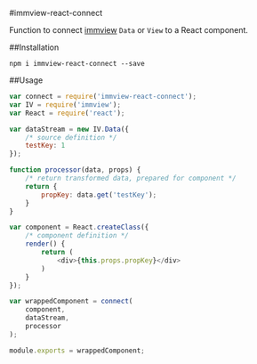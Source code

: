 #immview-react-connect

Function to connect [immview](https://github.com/arturkulig/immview) `Data` or `View` to a React component.

##Installation

	npm i immview-react-connect --save

##Usage

```javascript
var connect = require('immview-react-connect');
var IV = require('immview');
var React = require('react');

var dataStream = new IV.Data({
	/* source definition */
	testKey: 1
});

function processor(data, props) {
	/* return transformed data, prepared for component */
	return {
		propKey: data.get('testKey');
	}
}

var component = React.createClass({
	/* component definition */
	render() {
		return (
			<div>{this.props.propKey}</div>
		)
	}
});

var wrappedComponent = connect(
	component,
	dataStream,
	processor
);

module.exports = wrappedComponent;
```
